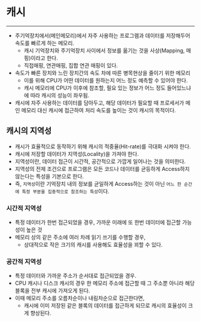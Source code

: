 # 캐시

---
- 주기억장치에서(메인메모리)에서 자주 사용하는 프로그램과 데이터를 저장해두어 속도를 빠르게 하는 메모리.
  - 캐시 기억장치와 주기억장치 사이에서 정보를 옮기는 것을 사상(Mapping, 매핑)이라고 한다.
  - 직접매핑, 연관매핑, 집합 연관 매핑이 있다.
- 속도가 빠른 장치와 느린 장치간의 속도 차에 따른 병목현상을 줄이기 위한 메모리
  - 이를 위해 CPU가 어떤 데이터를 원하는지 어느 정도 예측할 수 있어야 한다.
  - 캐시 메모리에 CPU가 이후에 참조할, 필요 있는 정보가 어느 정도 들어있느냐에 따라 캐시의 성능이 좌우됨.
- 캐시에 자주 사용하는 데이터를 담아두고, 해당 데이터가 필요할 때 프로세서가 메인 메모리 대신 캐시에 접근하여 처리 속도를 높이는 것이 캐시의 목적이다.

## 캐시의 지역성
- 캐시가 효율적으로 동작하기 위해 캐시의 적중율(Hit-rate)를 극대화 시켜야 한다.
- 캐시에 저장할 데이터가 지역성(Locality)을 가져야 한다.
- 지역성이란, 데이터 접근이 시간적, 공간적으로 가깝게 일어나는 것을 의미한다.
- 지역성의 전제 조건으로 프로그램은 모든 코드나 데이터를 균등하게 Access하지 않는다는 특성을 기본으로 한다.
- 즉, `지역성`이란 기억장치 내의 정보를 균일하게 Access하는 것이 아닌 `어느 한 순간에 특정 부분을 집중적으로 참조하는 특성`이다.

### 시간적 지역성
- 특정 데이터가 한번 접근되었을 경우, 가까운 미래에 또 한번 데이터에 접근할 가능성이 높은 것
- 메모리 상의 같은 주소에 여러 차례 읽기 쓰기를 수행할 경우,
  - 상대적으로 작은 크기의 캐시를 사용해도 효율성을 꾀할 수 있다.

### 공간적 지역성
- 특정 데이터와 가까운 주소가 순서대로 접근되었을 경우.
- CPU 캐시나 디스크 캐시의 경우 한 메모리 주소에 접근할 때 그 주소뿐 아니라 해당 블록을 전부 캐시에 가져오게 된다.
- 이때 메모리 주소를 오름차순이나 내림차순으로 접근한다면,
  - 캐시에 이미 저장된 같은 블록의 데이터를 접근하게 되므로 캐시의 효율성이 크게 향상된다.